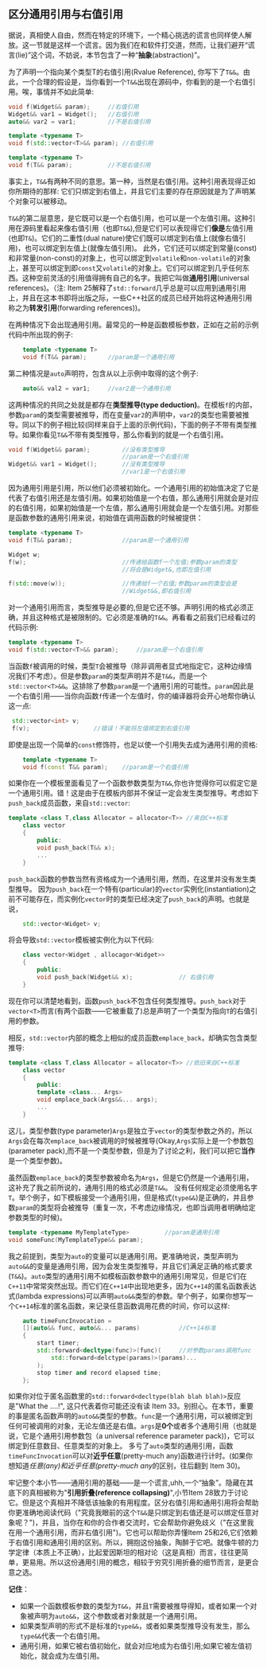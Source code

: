 ## 区分通用引用与右值引用

据说，真相使人自由，然而在特定的环境下，一个精心挑选的谎言也同样使人解放。这一节就是这样一个谎言。因为我们在和软件打交道，然而，让我们避开“谎言(lie)”这个词，不妨说，本节包含了一种“**抽象**(abstraction)”。

为了声明一个指向某个类型T的右值引用(Rvalue Reference), 你写下了`T&&`。由此，一个合理的假设是，当你看到一个`T&&`出现在源码中，你看到的是一个右值引用。唉，事情并不如此简单:

```cpp
void f(Widget&& param);     //右值引用
Widget&& var1 = Widget();   //右值引用
auto&& var2 = var1;         //不是右值引用

template <typename T>
void f(std::vector<T>&& param); //右值引用

template <typename T>
void f(T&& param);          //不是右值引用
```

事实上，`T&&`有两种不同的意思。第一种，当然是右值引用。这种引用表现得正如你所期待的那样: 它们只绑定到右值上，并且它们主要的存在原因就是为了声明某个对象可以被移动。

`T&&`的第二层意思，是它既可以是一个右值引用，也可以是一个左值引用。这种引用在源码里看起来像右值引用（也即`T&&`),但是它们可以表现得它们**像是**左值引用(也即`T&`)。它们的二重性(dual nature)使它们既可以绑定到右值上(就像右值引用)，也可以绑定到左值上(就像左值引用)。 此外，它们还可以绑定到常量(const)和非常量(non-const)的对象上，也可以绑定到`volatile`和`non-volatile`的对象上，甚至可以绑定到即`const`又`volatile`的对象上。它们可以绑定到几乎任何东西。这种空前灵活的引用值得拥有自己的名字。我把它叫做**通用引用**(universal references)。（注: Item 25解释了`std::forward`几乎总是可以应用到通用引用上，并且在这本书即将出版之际，一些C++社区的成员已经开始将这种通用引用称之为**转发引用**(forwarding references))。

在两种情况下会出现通用引用。最常见的一种是函数模板参数，正如在之前的示例代码中所出现的例子:

```cpp
    template <typename T>
    void f(T&& param);      //param是一个通用引用
```

第二种情况是`auto`声明符，包含从以上示例中取得的这个例子:

```cpp
    auto&& val2 = var1;     //var2是一个通用引用
```

这两种情况的共同之处就是都存在**类型推导(type deduction)**。在模板`f`的内部，参数`param`的类型需要被推导，而在变量`var2`的声明中，`var2`的类型也需要被推导。同以下的例子相比较(同样来自于上面的示例代码)，下面的例子不带有类型推导。如果你看见`T&&`不带有类型推导，那么你看到的就是一个右值引用。

```cpp
void f(Widget&& param);         //没有类型推导
                                //param是一个右值引用
Widget&& var1 = Widget();       //没有类型推导
                                //var1是一个右值引用
```

因为通用引用是引用，所以他们必须被初始化。一个通用引用的初始值决定了它是代表了右值引用还是左值引用。如果初始值是一个右值，那么通用引用就会是对应的右值引用，如果初始值是一个左值，那么通用引用就会是一个左值引用。对那些是函数参数的通用引用来说，初始值在调用函数的时候被提供：

```cpp
template <typename T>
void f(T&& param);              //param是一个通用引用

Widget w;
f(w);                           //传递给函数f一个左值;参数param的类型
                                //将会是Widget&,也即左值引用

f(std::move(w));                //传递给f一个右值;参数param的类型会是
                                //Widget&&,即右值引用
```

对一个通用引用而言，类型推导是必要的,但是它还不够。声明引用的格式必须正确，并且这种格式是被限制的。它必须是准确的`T&&`。再看看之前我们已经看过的代码示例:

```cpp
template <typename T>
void f(std::vector<T>&& param);     //param是一个右值引用
```

当函数`f`被调用的时候，类型`T`会被推导（除非调用者显式地指定它，这种边缘情况我们不考虑）。但是参数`param`的类型声明并不是`T&&`，而是一个`std::vector<T>&&`。这排除了参数`param`是一个通用引用的可能性。`param`因此是一个右值引用——当你向函数`f`传递一个左值时，你的编译器将会开心地帮你确认这一点:

```cpp
 std::vector<int> v;
 f(v);                  //错误！不能将左值绑定到右值引用
```

即使是出现一个简单的`const`修饰符，也足以使一个引用失去成为通用引用的资格:

```cpp
    template <typename T>
    void f(const T&& param);    //param是一个右值引用
```
如果你在一个模板里面看见了一个函数参数类型为`T&&`,你也许觉得你可以假定它是一个通用引用。错！这是由于在模板内部并不保证一定会发生类型推导。考虑如下`push_back`成员函数，来自`std::vector`:

```cpp
template <class T,class Allocator = allocator<T>> //来自C++标准
    class vector
    {
        public:
        void push_back(T&& x);
        ...
    }
```

`push_back`函数的参数当然有资格成为一个通用引用，然而，在这里并没有发生类型推导。
因为`push_back`在一个特有(particular)的`vector`实例化(instantiation)之前不可能存在，而实例化`vector`时的类型已经决定了`push_back`的声明。也就是说，

```cpp
    std::vector<Widget> v;
```

将会导致`std::vector`模板被实例化为以下代码:

```cpp
    class vector<Widget , allocagor<Widget>>
    {
        public:
        void push_back(Widget&& x);             // 右值引用
    }
```

现在你可以清楚地看到，函数`push_back`不包含任何类型推导。`push_back`对于`vector<T>`而言(有两个函数——它被重载了)总是声明了一个类型为指向`T`的右值引用的参数。

相反，`std::vector`内部的概念上相似的成员函数`emplace_back`，却确实包含类型推导:

```cpp
template <class T,class Allocator = allocator<T>> //依旧来自C++标准
    class vector
    {
        public:
        template <class... Args>
        void emplace_back(Args&&... args);
        ...
    }
```

这儿，类型参数(type parameter)`Args`是独立于`vector`的类型参数之外的，所以`Args`会在每次`emplace_back`被调用的时候被推导(Okay,`Args`实际上是一个参数包(parameter pack),而不是一个类型参数，但是为了讨论之利，我们可以把它**当作**是一个类型参数)。

虽然函数`emplace_back`的类型参数被命名为`Args`，但是它仍然是一个通用引用，这补充了我之前所说的，通用引用的格式必须是`T&&`。 没有任何规定必须使用名字`T`。举个例子，如下模板接受一个通用引用，但是格式(`type&&`)是正确的，并且参数`param`的类型将会被推导（重复一次，不考虑边缘情况，也即当调用者明确给定参数类型的时候)。

```cpp
template <typename MyTemplateType>          //param是通用引用
void someFunc(MyTemplateType&& param);
```

我之前提到，类型为`auto`的变量可以是通用引用。更准确地说，类型声明为`auto&&`的变量是通用引用，因为会发生类型推导，并且它们满足正确的格式要求(`T&&`)。`auto`类型的通用引用不如模板函数参数中的通用引用常见，但是它们在`C++11`中常常突然出现。而它们在`C++14`中出现地更多，因为`C++14`的匿名函数表达式(lambda expressions)可以声明`auto&&`类型的参数。举个例子，如果你想写一个`C++14`标准的匿名函数，来记录任意函数调用花费的时间，你可以这样:

```cpp
    auto timeFuncInvocation =
    [](auto&& func, auto&&... params)           //C++14标准
    {
        start timer;
        std::forward<decltype(func)>(func)(     //对参数params调用func
            std::forward<delctype(params)>(params)...
        );
        stop timer and record elapsed time;
    };
```

如果你对位于匿名函数里的`std::forward<decltype(blah blah blah)>`反应是"What the ....!", 这只代表着你可能还没有读 Item 33。别担心。在本节，重要的事是匿名函数声明的`auto&&`类型的参数。`func`是一个通用引用，可以被绑定到任何可被调用的对象，无论左值还是右值。`args`是**0个**或者多个通用引用（也就是说，它是个通用引用参数包（a universal reference parameter pack))，它可以绑定到任意数目、任意类型的对象上。
多亏了`auto`类型的通用引用，函数`timeFuncInvocation`可以对**近乎任意**(pretty-much any)函数进行计时。(如果你想知道*任意(any)*和*近乎任意(pretty-much any*的区别，往后翻到 Item 30)。

牢记整个本小节——通用引用的基础——是一个谎言,uhh,一个“抽象”。隐藏在其底下的真相被称为"**引用折叠(reference collapsing)**",小节Item 28致力于讨论它。但是这个真相并不降低该抽象的有用程度。区分右值引用和通用引用将会帮助你更准确地阅读代码（"究竟我眼前的这个`T&&`是只绑定到右值还是可以绑定任意对象呢？")，并且，当你在和你的合作者交流时，它会帮助你避免歧义（"在这里我在用一个通用引用，而非右值引用")。它也可以帮助你弄懂Item 25和26,它们依赖于右值引用和通用引用的区别。所以，拥抱这份抽象，陶醉于它吧。就像牛顿的力学定律（本质上不正确），比起爱因斯坦的相对论（这是真相）而言，往往更简单，更易用。所以这份通用引用的概念，相较于穷究引用折叠的细节而言，是更合意之选。


**记住**：

- 如果一个函数模板参数的类型为`T&&`，并且`T`需要被推导得知，或者如果一个对象被声明为`auto&&`，这个参数或者对象就是一个通用引用。
- 如果类型声明的形式不是标准的`type&&`，或者如果类型推导没有发生，那么`type&&`代表一个右值引用。
- 通用引用，如果它被右值初始化，就会对应地成为右值引用;如果它被左值初始化，就会成为左值引用。








































